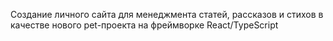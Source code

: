 Создание личного сайта для менеджмента статей, рассказов и стихов в качестве нового pet-проекта на фреймворке React/TypeScript